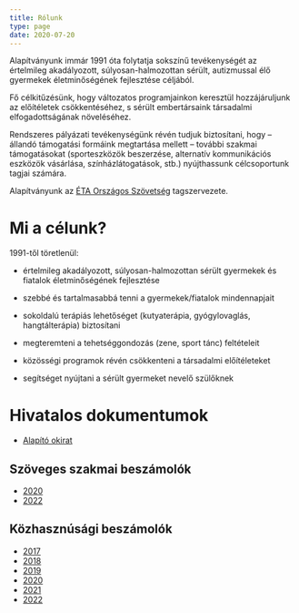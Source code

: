 ```yaml
---
title: Rólunk
type: page
date: 2020-07-20
---
```

Alapítványunk immár 1991 óta folytatja sokszínű tevékenységét az értelmileg akadályozott, súlyosan-halmozottan sérült, autizmussal élő gyermekek életminőségének fejlesztése céljából.

Fő célkitűzésünk, hogy változatos programjainkon keresztül hozzájáruljunk az előítéletek csökkentéséhez, s sérült embertársaink társadalmi elfogadottságának növeléséhez.

Rendszeres pályázati tevékenységünk révén tudjuk biztosítani, hogy – állandó támogatási formáink megtartása mellett – további szakmai támogatásokat (sporteszközök beszerzése, alternatív kommunikációs eszközök vásárlása, színházlátogatások, stb.) nyújthassunk célcsoportunk tagjai számára.

Alapítványunk az [ÉTA Országos Szövetség](https://www.eta-szov.hu) tagszervezete.

# Mi a célunk?

1991-től töretlenül:

- értelmileg akadályozott, súlyosan-halmozottan sérült gyermekek és fiatalok életminőségének fejlesztése
- szebbé és tartalmasabbá tenni a gyermekek/fiatalok mindennapjait
- sokoldalú terápiás lehetőséget (kutyaterápia, gyógylovaglás, hangtálterápia) biztosítani

- megteremteni a tehetséggondozás (zene, sport tánc) feltételeit
- közösségi programok révén csökkenteni a társadalmi előítéleteket
- segítséget nyújtani a sérült gyermeket nevelő szülőknek

# Hivatalos dokumentumok

- [Alapító okirat](Alapitookirat.pdf)

## Szöveges szakmai beszámolók

- [2020](Szoveges-beszamolo-2020-evi-szakmai-tevekenysegrol.pdf)
- [2022](2022-szoveges-beszamolo.pdf)

## Közhasznúsági beszámolók

- [2017](Besz%C3%A1mol%C3%B3%20k%C3%B6zz%C3%A9t%C3%A9tele%202018.%20m%C3%A1jus%20-%20OBH.pdf)
- [2018](OBHGEPI_PK_442_Együtt_Értük_Alapítvány_13419853021036_237964587733.pdf)
- [2019](Kozhasznusagi-jelentes-2019.-evi.pdf)
- [2020](2020.-evi-kozhasznusagi-beszamolo.pdf)
- [2021](OBHGEPI_PK_742_19097123107_Együtt_Értük_Alapítvány_8920646363100.pdf)
- [2022](OBHGEPI_PK_842_19097123107_Együtt_Értük_Alapítvány_60394129838100.pdf)
